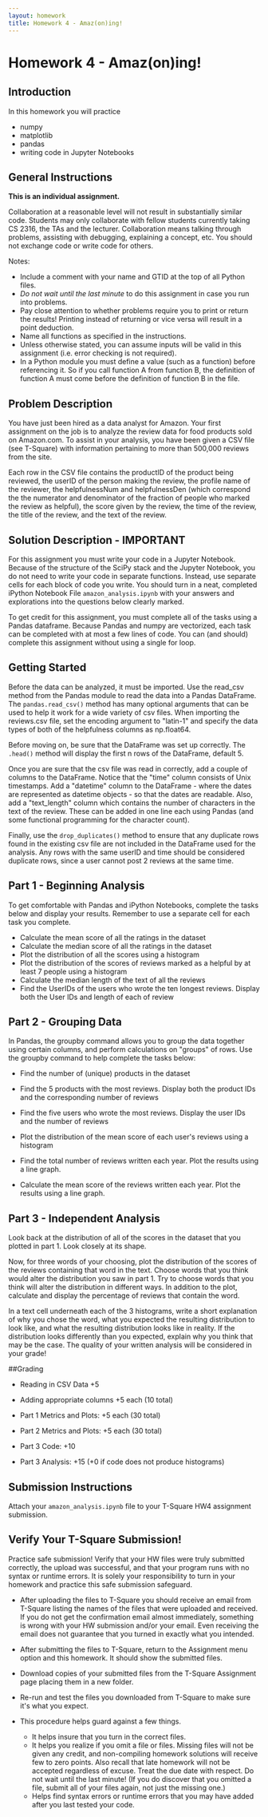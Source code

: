 ```yaml
---
layout: homework
title: Homework 4 - Amaz(on)ing!
---
```


# Homework 4 - Amaz(on)ing!

## Introduction

In this homework you will practice

- numpy
- matplotlib
- pandas
- writing code in Jupyter Notebooks

## General Instructions

**This is an individual assignment.**

Collaboration at a reasonable level will not result in substantially similar code. Students may only collaborate with fellow students currently taking CS 2316, the TAs and the lecturer. Collaboration means talking through problems, assisting with debugging, explaining a concept, etc. You should not exchange code or write code for others.

Notes:

- Include a comment with your name and GTID at the top of all Python files.
- *Do not wait until the last minute* to do this assignment in case you run into problems.
- Pay close attention to whether problems require you to print or return the results! Printing instead of returning or vice versa will result in a point deduction.
- Name all functions as specified in the instructions.
- Unless otherwise stated, you can assume inputs will be valid in this assignment (i.e. error checking is not required).
- In a Python module you must define a value (such as a function) before referencing it. So if you call function A from function B, the definition of function A must come before the definition of function B in the file.

## Problem Description

You have just been hired as a data analyst for Amazon.  Your first assignment on the job is to analyze the review data for food products sold on Amazon.com.  To assist in your analysis, you have been given a CSV file (see T-Square) with information pertaining to more than 500,000 reviews from the site.

Each row in the CSV file contains the productID of the product being reviewed, the userID of the person making the review, the profile name of the reviewer, the helpfulnessNum and helpfulnessDen (which correspond the the numerator and denominator of the fraction of people who marked the review as helpful), the score given by the review, the time of the review, the title of the review, and the text of the review.


## Solution Description - IMPORTANT

For this assignment you must write your code in a Jupyter Notebook.  Because of the structure of the SciPy stack and the Jupyter Notebook, you do not need to write your code in separate functions.  Instead, use separate cells for each block of code you write.  You should turn in a neat, completed iPython Notebook File `amazon_analysis.ipynb` with your answers and explorations into the questions below clearly marked.

To get credit for this assignment, you must complete all of the tasks using a Pandas dataframe.  Because Pandas and numpy are vectorized, each task can be completed with at most a few lines of code.  You can (and should) complete this assignment without using a single for loop.


## Getting Started

Before the data can be analyzed, it must be imported.  Use the read_csv method from the Pandas module to read the data into a Pandas DataFrame.  The `pandas.read_csv()` method has many optional arguments that can be used to help it work for a wide variety of csv files.  When importing the reviews.csv file, set the encoding argument to "latin-1" and specify the data types of both of the helpfulness columns as np.float64.

Before moving on, be sure that the DataFrame was set up correctly.  The `.head()` method will display the first n rows of the DataFrame, default 5.

Once you are sure that the csv file was read in correctly, add a couple of columns to the DataFrame.  Notice that the "time" column consists of Unix timestamps.  Add a "datetime" column to the DataFrame - where the dates are represented as datetime objects - so that the dates are readable.  Also, add a "text_length" column which contains the number of characters in the text of the review.  These can be added in one line each using Pandas (and some functional programming for the character count).

Finally, use the `drop_duplicates()` method to ensure that any duplicate rows found in the existing csv file are not included in the DataFrame used for the analysis.  Any rows with the same userID and time should be considered duplicate rows, since a user cannot post 2 reviews at the same time.


## Part 1 - Beginning Analysis

To get comfortable with Pandas and iPython Notebooks, complete the tasks below and display your results.  Remember to use a separate cell for each task you complete.

- Calculate the mean score of all the ratings in the dataset
- Calculate the median score of all the ratings in the dataset
- Plot the distribution of all the scores using a histogram
- Plot the distribution of the scores of reviews marked as a helpful by at least 7 people using a histogram
- Calculate the median length of the text of all the reviews
- Find the UserIDs of the users who wrote the ten longest reviews.  Display both the User IDs and length of each of review

## Part 2 - Grouping Data

In Pandas, the groupby command allows you to group the data together using certain columns, and perform calculations on "groups" of rows.  Use the groupby command to help complete the tasks below:

- Find the number of (unique) products in the dataset
- Find the 5 products with the most reviews.  Display both the product IDs and the corresponding number of reviews

- Find the five users who wrote the most reviews.  Display the user IDs and the number of reviews
- Plot the distribution of the mean score of each user's reviews using a histogram

- Find the total number of reviews written each year.  Plot the results using a line graph.
- Calculate the mean score of the reviews written each year.  Plot the results using a line graph.

## Part 3 - Independent Analysis

Look back at the distribution of all of the scores in the dataset that you plotted in part 1.  Look closely at its shape.

Now, for three words of your choosing, plot the distribution of the scores of the reviews containing that word in the text.  Choose words that you think would alter the distribution you saw in part 1.  Try to choose words that you think will alter the distribution in different ways.  In addition to the plot, calculate and display the percentage of reviews that contain the word.

In a text cell underneath each of the 3 histograms, write a short explanation of why you chose the word, what you expected the resulting distribution to look like, and what the resulting distribution looks like in reality.  If the distribution looks differently than you expected, explain why you think that may be the case.  The quality of your written analysis will be considered in your grade!


##Grading

- Reading in CSV Data +5
- Adding appropriate columns +5 each (10 total)

- Part 1 Metrics and Plots: +5 each (30 total)
- Part 2 Metrics and Plots: +5 each (30 total)

- Part 3 Code: +10
- Part 3 Analysis: +15 (+0 if code does not produce histograms)




## Submission Instructions

Attach your `amazon_analysis.ipynb` file to your T-Square HW4 assignment submission.

## Verify Your T-Square Submission!

Practice safe submission! Verify that your HW files were truly submitted correctly, the upload was successful, and that your program runs with no syntax or runtime errors. It is solely your responsibility to turn in your homework and practice this safe submission safeguard.

- After uploading the files to T-Square you should receive an email from T-Square listing the names of the files that were uploaded and received. If you do not get the confirmation email almost immediately, something is wrong with your HW submission and/or your email. Even receiving the email does not guarantee that you turned in exactly what you intended.
- After submitting the files to T-Square, return to the Assignment menu option and this homework. It should show the submitted files.
- Download copies of your submitted files from the T-Square Assignment page placing them in a new folder.
- Re-run and test the files you downloaded from T-Square to make sure it's what you expect.
- This procedure helps guard against a few things.

    - It helps insure that you turn in the correct files.
    - It helps you realize if you omit a file or files. Missing files will not be given any credit, and non-compiling homework solutions will receive few to zero points. Also recall that late homework will not be accepted regardless of excuse. Treat the due date with respect.  Do not wait until the last minute! (If you do discover that you omitted a file, submit all of your files again, not just the missing one.)
    - Helps find syntax errors or runtime errors that you may have added after you last tested your code.

